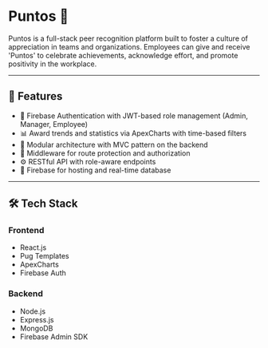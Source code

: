 # Puntos 🎉

Puntos is a full-stack peer recognition platform built to foster a culture of appreciation in teams and organizations. Employees can give and receive 'Puntos' to celebrate achievements, acknowledge effort, and promote positivity in the workplace.

---

## 🚀 Features

- 🔐 Firebase Authentication with JWT-based role management (Admin, Manager, Employee)
- 📊 Award trends and statistics via ApexCharts with time-based filters
- 🧩 Modular architecture with MVC pattern on the backend
- 🧾 Middleware for route protection and authorization
- ⚙️ RESTful API with role-aware endpoints
- 📁 Firebase for hosting and real-time database

---

## 🛠️ Tech Stack

### Frontend
- React.js
- Pug Templates
- ApexCharts
- Firebase Auth

### Backend
- Node.js
- Express.js
- MongoDB
- Firebase Admin SDK
